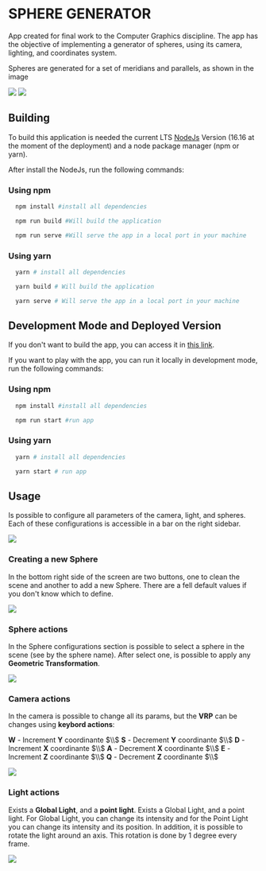 # SPHERE GENERATOR

App created for final work to the Computer Graphics discipline.
The app has the objective of implementing a generator of spheres, using its camera, lighting, and coordinates system.

Spheres are generated for a set of meridians and parallels, as shown in the image
<div width="100%" justifyContent="center" alignItems="center">
  <img src="./images/sphere.png"/>
  <img src="./images/parallels.png"/>
</div>

## Building
To build this application is needed the current LTS [NodeJs](https://nodejs.org/en/) Version (16.16 at the moment of the deployment) and a node package manager (npm or yarn).

After install the NodeJs, run the following commands:

### Using npm
```bash
  npm install #install all dependencies
```
```bash
  npm run build #Will build the application
```
```bash
  npm run serve #Will serve the app in a local port in your machine
```

### Using yarn
```bash
  yarn # install all dependencies
```
```bash
  yarn build # Will build the application
```
```bash
  yarn serve # Will serve the app in a local port in your machine
```

## Development Mode and Deployed Version
If you don't want to build the app, you can access it in [this link](https://sphere-3d-engine.vercel.app/).

If you want to play with the app, you can run it locally in development mode, run the following commands:

### Using npm
```bash
  npm install #install all dependencies
```
```bash
  npm run start #run app
```

### Using yarn
```bash
  yarn # install all dependencies
```
```bash
  yarn start # run app
```

## Usage
Is possible to configure all parameters of the camera, light, and spheres. 
Each of these configurations is accessible in a bar on the right sidebar.

<div width="100%" justifyContent="center" alignItems="center">
  <img src="./images/config-bar.png"/>
</div>


### Creating a new Sphere
In the bottom right side of the screen are two buttons, one to clean the scene and another to add a new Sphere. 
There are a fell default values if you don't know which to define.

<div width="100%" justifyContent="center" alignItems="center">
  <img src="./images/buttons.png"/>
</div>

### Sphere actions
In the Sphere configurations section is possible to select a sphere in the scene (see by the sphere name).
After select one, is possible to apply any **Geometric Transformation**.

<div width="100%" justifyContent="center" alignItems="center">
  <img src="./images/sphere-section.png"/>
</div>

### Camera actions
In the camera is possible to change all its params, but the **VRP** can be changes using **keybord actions**:

**W** - Increment **Y** coordinante $\\$
**S** - Decrement **Y** coordinante $\\$
**D** - Increment **X** coordinante $\\$
**A** - Decrement **X** coordinante $\\$
**E** - Increment **Z** coordinante $\\$
**Q** - Decrement **Z** coordinante $\\$

<div width="100%" justifyContent="center" alignItems="center">
  <img src="./images/camera-section.png"/>
</div>

### Light actions
Exists a **Global Light**, and a **point light**.
Exists a Global Light, and a point light. For Global Light, you can change its intensity and for the Point Light you can change its intensity and its position. In addition, it is possible to rotate the light around an axis. This rotation is done by 1 degree every frame.

<div width="100%" justifyContent="center" alignItems="center">
  <img src="./images/light-section.png"/>
</div>

